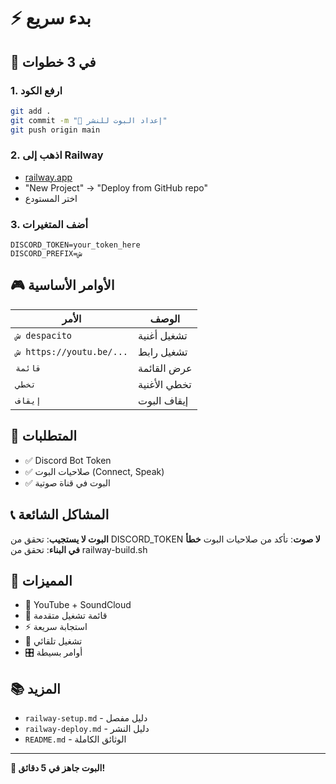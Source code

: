 # ⚡ بدء سريع

## 🚀 في 3 خطوات

### 1. ارفع الكود
```bash
git add .
git commit -m "🚀 إعداد البوت للنشر"
git push origin main
```

### 2. اذهب إلى Railway
- [railway.app](https://railway.app)
- "New Project" → "Deploy from GitHub repo"
- اختر المستودع

### 3. أضف المتغيرات
```
DISCORD_TOKEN=your_token_here
DISCORD_PREFIX=ش
```

## 🎮 الأوامر الأساسية

| الأمر | الوصف |
|-------|--------|
| `ش despacito` | تشغيل أغنية |
| `ش https://youtu.be/...` | تشغيل رابط |
| `قائمة` | عرض القائمة |
| `تخطي` | تخطي الأغنية |
| `إيقاف` | إيقاف البوت |

## 🔧 المتطلبات

- ✅ Discord Bot Token
- ✅ صلاحيات البوت (Connect, Speak)
- ✅ البوت في قناة صوتية

## 📞 المشاكل الشائعة

**البوت لا يستجيب**: تحقق من DISCORD_TOKEN
**لا صوت**: تأكد من صلاحيات البوت
**خطأ في البناء**: تحقق من railway-build.sh

## 🎯 المميزات

- 🎵 YouTube + SoundCloud
- 📝 قائمة تشغيل متقدمة
- ⚡ استجابة سريعة
- 🔄 تشغيل تلقائي
- 🎛️ أوامر بسيطة

## 📚 المزيد

- `railway-setup.md` - دليل مفصل
- `railway-deploy.md` - دليل النشر
- `README.md` - الوثائق الكاملة

---

**🎉 البوت جاهز في 5 دقائق!**
